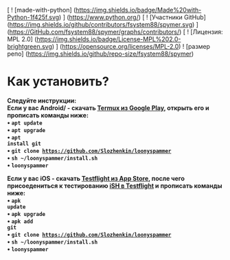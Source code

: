 [ ! [made-with-python] (https://img.shields.io/badge/Made%20with-Python-1f425f.svg) ] (https://www.python.org/)  [ ! [Участники GitHub] (https://img.shields.io/github/contributors/fsystem88/spymer.svg) ] (https://GitHub.com/fsystem88/spymer/graphs/contributors/)  [ ! [Лицензия: MPL 2.0] (https://img.shields.io/badge/License-MPL%202.0-brightgreen.svg) ] (https://opensource.org/licenses/MPL-2.0)  ! [размер репо] (https://img.shields.io/github/repo-size/fsystem88/spymer)
# Как установить?
<b>Следуйте инструкции:</b><br>
<b>Если у вас Android/<b> - скачать <a href="https://play.google.com/store/apps/details?id=com.termux&hl=ru">Termux из Google Play</a>, открыть его и прописать команды ниже:<br>
• <code>apt update</code><br>
• <code>apt upgrade</code><br>
• <code>apt install git</code><br>
• <code>git clone https://github.com/Slozhenkin/loonyspammer</code><br>
• <code>sh ~/loonyspammer/install.sh</code><br>
• <code>loonyspammer</code><br>

<b>Если у вас iOS</a> - скачать <a href="https://apps.apple.com/ru/app/testflight/id899247664">Testflight из App Store</a>, после чего присоедениться к тестированию <a href="https://testflight.apple.com/join/97i7KM8O">iSH в Testflight</a> и прописать команды ниже:<br>
• <code>apk update</code><br>
• <code>apk upgrade</code><br>
• <code>apk add git</code><br>
• <code>git clone https://github.com/Slozhenkin/loonyspammer</code><br>
• <code>sh ~/loonyspammer/install.sh</code><br>
• <code>loonyspammer</code><br>
<br>
